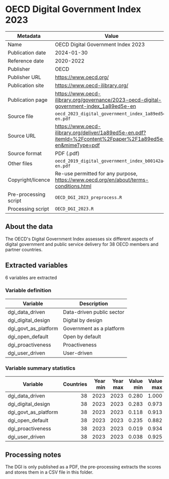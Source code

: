 # OECD Digital Government Index 2023

Metadata | Value
--- | ---
Name | OECD Digital Government Index 2023
Publication date | 2024-01-30
Reference date | 2020-2022
Publisher | OECD
Publisher URL | https://www.oecd.org/
Publication site | https://www.oecd-ilibrary.org/
Publication page | https://www.oecd-ilibrary.org/governance/2023-oecd-digital-government-index_1a89ed5e-en
Source file | `oecd_2023_digital_government_index_1a89ed5e-en.pdf`
Source URL | https://www.oecd-ilibrary.org/deliver/1a89ed5e-en.pdf?itemId=%2Fcontent%2Fpaper%2F1a89ed5e-en&mimeType=pdf
Source format | PDF (.pdf)
Other files | `oecd_2019_digital_government_index_b00142a4-en.pdf`
Copyright/licence | Re-use permitted for any purpose, https://www.oecd.org/en/about/terms-conditions.html
Pre-processing script | `OECD_DGI_2023_preprocess.R`
Processing script | `OECD_DGI_2023.R`

## About the data

The OECD's Digital Government Index assesses six different aspects of digital
government and public service delivery for 38 OECD members and partner
countries.

## Extracted variables

6 variables are extracted

### Variable definition

Variable | Description
--- | ---
dgi_data_driven | Data-driven public sector
dgi_digital_design | Digital by design
dgi_govt_as_platform | Government as a platform
dgi_open_default | Open by default
dgi_proactiveness | Proactiveness
dgi_user_driven | User-driven

### Variable summary statistics

Variable | Countries | Year min | Year max | Value min | Value max
--- | ---: | ---: | ---: | ---: | ---:
dgi_data_driven | 38 | 2023 | 2023 | 0.280 | 1.000
dgi_digital_design | 38 | 2023 | 2023 | 0.283 | 0.973
dgi_govt_as_platform | 38 | 2023 | 2023 | 0.118 | 0.913
dgi_open_default | 38 | 2023 | 2023 | 0.235 | 0.882
dgi_proactiveness | 38 | 2023 | 2023 | 0.019 | 0.934
dgi_user_driven | 38 | 2023 | 2023 | 0.038 | 0.925

## Processing notes

The DGI is only published as a PDF, the pre-processing extracts the scores
and stores them in a CSV file in this folder.